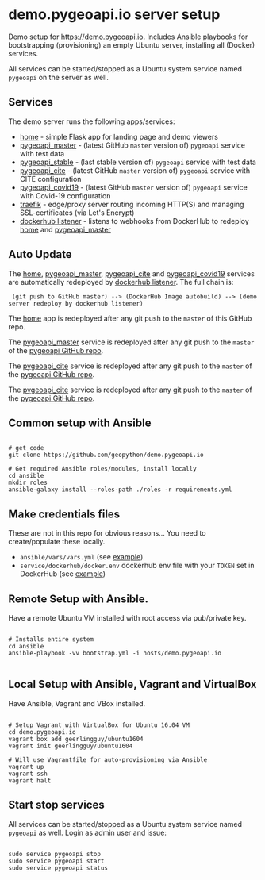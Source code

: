 # demo.pygeoapi.io server setup

Demo setup for https://demo.pygeoapi.io. Includes Ansible playbooks for bootstrapping (provisioning)
an empty Ubuntu server, installing all (Docker) services.

All services can be started/stopped as a Ubuntu system service named `pygeoapi` on the server as well.

## Services

The demo server runs the following apps/services:

* [home](services/home) - simple Flask app for landing page and demo viewers
* [pygeoapi_master](services/pygeoapi_master) - (latest GitHub `master` version of) `pygeoapi` service with test data
* [pygeoapi_stable](services/pygeoapi_stable) - (last stable version of) `pygeoapi` service with test data
* [pygeoapi_cite](services/pygeoapi_cite) - (latest GitHub `master` version of) `pygeoapi` service with CITE configuration
* [pygeoapi_covid19](services/pygeoapi_covid19) - (latest GitHub `master` version of) `pygeoapi` service with Covid-19 configuration
* [traefik](services/traefik) - edge/proxy server routing incoming HTTP(S) and managing SSL-certificates (via Let's Encrypt)
* [dockerhub listener](services/dockerhub) - listens to webhooks from DockerHub to redeploy [home](services/home) and [pygeoapi_master](services/pygeoapi_master)

## Auto Update 

The [home](services/home), [pygeoapi_master](services/pygeoapi_master), [pygeoapi_cite](services/pygeoapi_cite)
and [pygeoapi_covid19](services/pygeoapi_covid19) services are automatically redeployed by [dockerhub listener](services/dockerhub). The full chain is:
 
```
 (git push to GitHub master) --> (DockerHub Image autobuild) --> (demo server redeploy by dockerhub listener)

```

The [home](services/home) app is redeployed after any git push to the `master` of this GitHub repo.

The [pygeoapi_master](services/pygeoapi_master) service is redeployed after any git push 
to the `master` of the [pygeoapi GitHub repo](https://github.com/geopython/pygeoapi).
 
The [pygeoapi_cite](services/pygeoapi_cite) service is redeployed after any git push 
to the `master` of the [pygeoapi GitHub repo](https://github.com/geopython/pygeoapi).

The [pygeoapi_cite](services/pygeoapi_covid19) service is redeployed after any git push 
to the `master` of the [pygeoapi GitHub repo](https://github.com/geopython/pygeoapi).
 
## Common setup with Ansible

```

# get code
git clone https://github.com/geopython/demo.pygeoapi.io

# Get required Ansible roles/modules, install locally
cd ansible
mkdir roles
ansible-galaxy install --roles-path ./roles -r requirements.yml

```

## Make credentials files

These are not in this repo for obvious reasons... You need to create/populate these locally. 

* `ansible/vars/vars.yml` (see [example](ansible/vars/vars.example.yml))
* `service/dockerhub/docker.env` dockerhub env file with your `TOKEN` set in DockerHub  (see [example](services/dockerhub/dockerhub.example.env))

## Remote Setup with Ansible.

Have a remote Ubuntu VM installed with root access via pub/private key.

```

# Installs entire system
cd ansible
ansible-playbook -vv bootstrap.yml -i hosts/demo.pygeoapi.io


```

## Local Setup with Ansible, Vagrant and VirtualBox

Have Ansible, Vagrant and VBox installed.

```

# Setup Vagrant with VirtualBox for Ubuntu 16.04 VM
cd demo.pygeoapi.io
vagrant box add geerlingguy/ubuntu1604
vagrant init geerlingguy/ubuntu1604

# Will use Vagrantfile for auto-provisioning via Ansible
vagrant up
vagrant ssh
vagrant halt

```

## Start stop services

All services can be started/stopped as a Ubuntu system service named `pygeoapi` as well.
Login as admin user and issue:

```

sudo service pygeoapi stop
sudo service pygeoapi start
sudo service pygeoapi status

```

